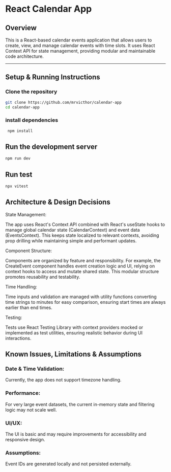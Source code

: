 # React Calendar App

## Overview

This is a React-based calendar events application that allows users to create, view, and manage calendar events with time slots. It uses React Context API for state management, providing modular and maintainable code architecture.

---

## Setup & Running Instructions

### Clone the repository

```sh
git clone https://github.com/mrvicthor/calendar-app
cd calendar-app
```

### install dependencies

```sh
 npm install
```

## Run the development server

```sh
npm run dev
```

## Run test

```sh
npx vitest
```

## Architecture & Design Decisions

State Management:

The app uses React's Context API combined with React's useState hooks to manage global calendar state (CalendarContext) and event data (EventsContext). This keeps state localized to relevant contexts, avoiding prop drilling while maintaining simple and performant updates.

Component Structure:

Components are organized by feature and responsibility. For example, the CreateEvent component handles event creation logic and UI, relying on context hooks to access and mutate shared state. This modular structure promotes reusability and testability.

Time Handling:

Time inputs and validation are managed with utility functions converting time strings to minutes for easy comparison, ensuring start times are always earlier than end times.

Testing:

Tests use React Testing Library with context providers mocked or implemented as test utilities, ensuring realistic behavior during UI interactions.

## Known Issues, Limitations & Assumptions

### Date & Time Validation:

Currently, the app does not support timezone handling.

### Performance:

For very large event datasets, the current in-memory state and filtering logic may not scale well.

### UI/UX:

The UI is basic and may require improvements for accessibility and responsive design.

### Assumptions:

Event IDs are generated locally and not persisted externally.
